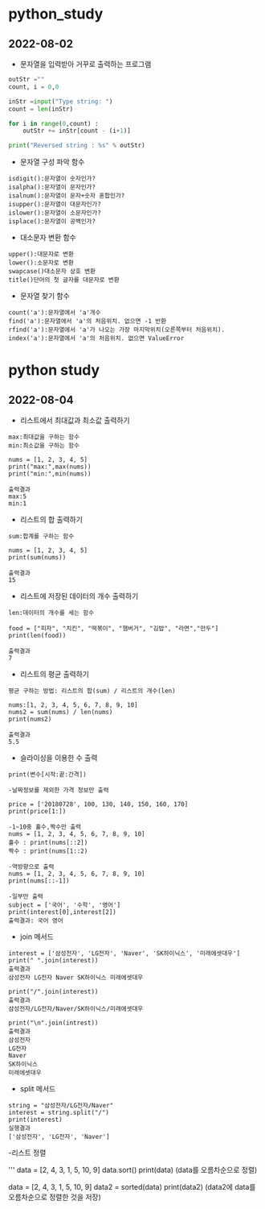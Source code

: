 # python_study

## 2022-08-02
- 문자열을 입력받아 거꾸로 출력하는 프로그램
```python
outStr =""
count, i = 0,0

inStr =input("Type string: ")
count = len(inStr)

for i in range(0,count) :
    outStr += inStr[count - (i+1)]

print("Reversed string : %s" % outStr)
```

- 문자열 구성 파악 함수
```
isdigit():문자열이 숫자인가?
isalpha():문자열이 문자인가?
isalnum():문자열이 문자+숫자 혼합인가?
isupper():문자열이 대문자인가?
islower():문자열이 소문자인가?
isplace():문자열이 공백인가?
```

- 대소문자 변환 함수
```
upper():대문자로 변환
lower():소문자로 변환
swapcase()대소문자 상호 변환
title()단어의 첫 글자를 대문자로 변환
```
- 문자열 찾기 함수
```
count('a'):문자열에서 'a'개수
find('a'):문자열에서 'a'의 처음위치. 없으면 -1 반환
rfind('a'):문자열에서 'a'가 나오는 가장 마지막위치(오른쪽부터 처음위치). 
index('a'):문자열에서 'a'의 처음위치. 없으면 ValueError
```
# python study

## 2022-08-04

- 리스트에서 최대값과 최소값 출력하기

```
max:최대값을 구하는 함수
min:최소값을 구하는 함수

nums = [1, 2, 3, 4, 5]
print("max:",max(nums))
print("min:",min(nums))

출력결과
max:5
min:1
```

- 리스트의 합 출력하기

```
sum:합계를 구하는 함수

nums = [1, 2, 3, 4, 5]
print(sum(nums))

출력결과
15
```

- 리스트에 저장된 데이터의 개수 출력하기
```
len:데이터의 개수를 세는 함수

food = ["피자", "치킨", "떡볶이", "햄버거", "김밥", "라면","만두"]
print(len(food))

출력결과
7
```

- 리스트의 평균 출력하기

```
평균 구하는 방법: 리스트의 합(sum) / 리스트의 개수(len)

nums:[1, 2, 3, 4, 5, 6, 7, 8, 9, 10]
nums2 = sum(nums) / len(nums)
print(nums2)

출력결과
5.5
```

- 슬라이싱을 이용한 수 출력

```
print(변수[시작:끝:간격])

-날짜정보를 제외한 가격 정보만 출력

price = ['20180728', 100, 130, 140, 150, 160, 170]
print(price[1:])

-1~10중 홀수,짝수만 출력
nums = [1, 2, 3, 4, 5, 6, 7, 8, 9, 10]
홀수 : print(nums[::2])
짝수 : print(nums[1::2)

-역방향으로 출력
nums = [1, 2, 3, 4, 5, 6, 7, 8, 9, 10]
print(nums[::-1])

-일부만 출력
subject = ['국어', '수학', '영어']
print(interest[0],interest[2])
출력결과: 국어 영어
```

- join 메서드 
```
interest = ['삼성전자', 'LG전자', 'Naver', 'SK하이닉스', '미래에셋대우']
print(" ".join(interest))
출력결과
삼성전자 LG전자 Naver SK하이닉스 미래에셋대우

print("/".join(interest))
출력결과
삼성전자/LG전자/Naver/SK하이닉스/미래에셋대우

print("\n".join(intrest))
출력결과
삼성전자
LG전자
Naver
SK하이닉스
미래에셋대우
```

- split 메서드 

```
string = "삼성전자/LG전자/Naver"
interest = string.split("/")
print(interest)
실행결과
['삼성전자', 'LG전자', 'Naver']
```

-리스트 정렬

'''
data = [2, 4, 3, 1, 5, 10, 9]
data.sort()
print(data)
(data를 오름차순으로 정렬)

data = [2, 4, 3, 1, 5, 10, 9]
data2 = sorted(data)
print(data2)
(data2에 data를 오름차순으로 정렬한 것을 저장)
```






















